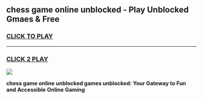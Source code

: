 
## chess game online unblocked - Play Unblocked Gmaes & Free
<h3>
<a href="https://news.freeplayer.one?title=chess_game_online_unblocked&ref=16F">CLICK TO PLAY</a></h3>
<hr>

<h3>
<a href="https://news.freeplayer.one?title=chess_game_online_unblocked&ref=16F">CLICK 2 PLAY</a>
  
</h3>

<a href="https://news.freeplayer.one?title=chess_game_online_unblocked&ref=16F/"><img src="https://clearcache.store/games.png"></a>


**chess game online unblocked games unblocked: Your Gateway to Fun and Accessible Online Gaming**
